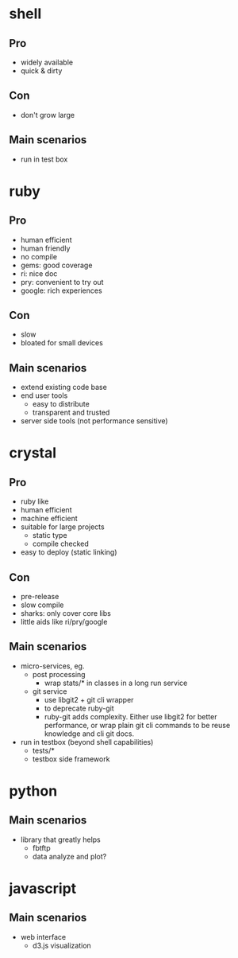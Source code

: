 shell
=====

## Pro
- widely available
- quick & dirty

## Con
- don't grow large

## Main scenarios
- run in test box


ruby
====

## Pro
- human efficient
- human friendly
- no compile
- gems: good coverage
- ri: nice doc
- pry: convenient to try out
- google: rich experiences

## Con
- slow
- bloated for small devices

## Main scenarios
- extend existing code base
- end user tools
  - easy to distribute
  - transparent and trusted
- server side tools (not performance sensitive)


crystal
=======

## Pro
- ruby like
- human efficient
- machine efficient
- suitable for large projects
  - static type
  - compile checked
- easy to deploy (static linking)

## Con
- pre-release
- slow compile
- sharks: only cover core libs
- little aids like ri/pry/google

## Main scenarios
- micro-services, eg.
  - post processing
    - wrap stats/* in classes in a long run service
  - git service
    - use libgit2 + git cli wrapper 
    - to deprecate ruby-git
    - ruby-git adds complexity. Either use libgit2 for better performance, or
      wrap plain git cli commands to be reuse knowledge and cli git docs.
- run in testbox (beyond shell capabilities)
  - tests/*
  - testbox side framework

python
======

## Main scenarios
- library that greatly helps
  - fbtftp
  - data analyze and plot?

javascript
==========

## Main scenarios
- web interface
  - d3.js visualization

